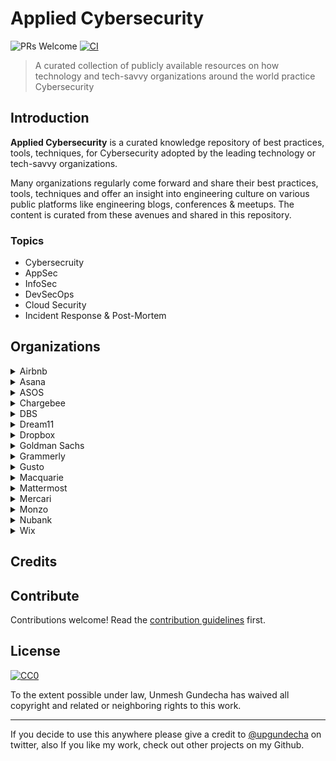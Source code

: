 # Applied Cybersecurity

![PRs Welcome](https://img.shields.io/badge/PRs-welcome-brightgreen.svg?style=flat-square) [![CI](https://github.com/upgundecha/applied-cybersecurity/actions/workflows/workflow.yml/badge.svg)](https://github.com/upgundecha/applied-cybersecurity/actions/workflows/workflow.yml)

> A curated collection of publicly available resources on how technology and tech-savvy organizations around the world practice Cybersecurity

## Introduction

__Applied Cybersecurity__ is a curated knowledge repository of best practices, tools, techniques, for Cybersecurity adopted by the leading technology or tech-savvy organizations.

Many organizations regularly come forward and share their best practices, tools, techniques and offer an insight into engineering culture on various public platforms like engineering blogs, conferences & meetups. The content is curated from these avenues and shared in this repository.

### Topics

* Cybersecruity
* AppSec
* InfoSec
* DevSecOps
* Cloud Security
* Incident Response & Post-Mortem

## Organizations

<details>
  <summary>Airbnb</summary>

### Blog Posts

* [Sisyphus and the CVE Feed: Vulnerability Management at Scale](https://medium.com/airbnb-engineering/sisyphus-and-the-cve-feed-vulnerability-management-at-scale-e2749f86a7a4)

</details>

<details>
  <summary>Asana</summary>

### Blog Posts

* [How Asana uses Asana: Security incident response](https://blog.asana.com/2021/09/engineering-security-incident-response/)
* [How our Security team solved a Central InfoSec CTF challenge](https://blog.asana.com/2021/07/engineering-security-team-central-infosec-ctf-challenge/)
* [Meet our Security team](https://blog.asana.com/2020/03/meet-security-engineering-team/)

</details>

<details>
  <summary>ASOS</summary>

### Blog Posts

* [Cyber Security @ ASOS.com](https://medium.com/asos-techblog/cyber-security-asos-com-7d1d1f346e57)
* [Security Operations 24x7](https://medium.com/asos-techblog/security-operations-24-x-7-2e90c8e5e7e)
* [The skills we look for in Cyber Security Incident Response](https://medium.com/asos-techblog/the-skills-we-look-for-in-cyber-security-incident-response-12b327927e38)

</details>

<details>
  <summary>Chargebee</summary>

### Blog Posts

* [Building AppSec Pipeline for Continuous Visibility](https://medium.com/chargebee-engineering/building-appsec-pipeline-for-continuous-visibility-d430beb0a78f)
* [Eliminating Technical Debt using Control Flow Graph Analysis](https://medium.com/chargebee-engineering/solving-engineering-problems-using-security-tools-technical-debt-elimination-using-codeql-83a1e4649e4b)
* [Perils of Parsing — Pixel Flood Attack on Java ImageIO](https://medium.com/chargebee-engineering/perils-of-parsing-pixel-flood-attack-on-java-imageio-a97aeb06637d)

</details>

<details>
  <summary>DBS</summary>

### Blog Posts

* [Develop A Secure Banking Mobile Application With These Eight Security Methods](https://medium.com/dbs-tech-blog/develop-a-secure-banking-mobile-application-with-these-eight-security-methods-dbf126fc7979)

</details>

<details>
  <summary>Dream11</summary>

### Blog Posts

* [Enhancing Cloud Security With Real-Time S3 Alerts at Dream11](https://blog.dream11engineering.com/enhancing-cloud-security-with-real-time-s3-alerts-at-dream11-fac99079fbf4)

</details>

<details>
  <summary>Dropbox</summary>

### Blog Posts

* [How we handled a recent phishing incident that targeted Dropbox](https://dropbox.tech/security/a-recent-phishing-campaign-targeting-dropbox)
* [Dropbox bug bounty program has paid out over $1,000,000](https://dropbox.tech/security/dropbox-bug-bounty-program-has-paid-out-over--1-000-000)
* [How Dropbox Security builds tools for threat detection and incident response](https://dropbox.tech/security/how-dropbox-security-builds-better-tools-for-threat-detection-and-incident-response)
* [Towards better vendor security assessments](https://dropbox.tech/security/towards-better-vendor-security-assessments)
* [Offensive testing to make Dropbox (and the world) a safer place](https://dropbox.tech/security/offensive-testing-to-make-dropbox-and-the-world-a-safer-place)
* [Live-hacking Dropbox @ H1-3120](https://dropbox.tech/security/live-hacking-dropbox-h1-3120)
* [Security culture, the Dropbox way](https://dropbox.tech/security/security-culture--the-dropbox-way)
* [Protecting Security Researchers](https://dropbox.tech/security/protecting-security-researchers)
* [Security at scale: the Dropbox approach](https://dropbox.tech/security/security-at-scale-the-dropbox-approach)
* [Updates on the Dropbox Bug Bounty Program](https://dropbox.tech/security/updates-on-the-dropbox-bug-bounty-program)
* [Meet Securitybot: Open Sourcing Automated Security at Scale](https://dropbox.tech/security/meet-securitybot-open-sourcing-automated-security-at-scale)
* [Dropbox Bug Bounty Program: Best Practices](https://dropbox.tech/security/dropbox-bug-bounty-program-best-practices-2)
* [Introducing the Dropbox bug bounty program](https://dropbox.tech/security/introducing-the-dropbox-bug-bounty-program)

</details>

<details>
  <summary>Goldman Sachs</summary>

### Blog Posts

* [Announcing CatchIT - Source Code Secret Scanner](https://developer.gs.com/blog/posts/catchit-source-code-secret-scanner)

</details>

<details>
  <summary>Grammerly</summary>

### Blog Posts

* [Security Operations in an AWS Environment](https://www.grammarly.com/blog/engineering/security-infrastructure-aws/)

</details>

<details>
  <summary>Gusto</summary>

### Blog Posts

* [Finding the Less-Risky Path Together: Security Partnership at Gusto](https://engineering.gusto.com/finding-the-less-risky-path-together-security-partnership-at-gusto/)
* [Security is Testing](https://engineering.gusto.com/security-is-testing/)

</details>

<details>
  <summary>Macquarie</summary>

### Blog Posts

* [Our DevSecOps journey with Golang](https://medium.com/macquarie-engineering-blog/our-devsecops-journey-with-golang-a1af38328c36)

</details>

<details>
  <summary>Mattermost</summary>

### Blog Posts

* [The Top 7 Open Source Tools for Securing Your Kubernetes Cluster](https://mattermost.com/blog/the-top-7-open-source-tools-for-securing-your-kubernetes-cluster/)
* [How to use GitHub Actions securely](https://mattermost.com/blog/how-to-use-github-actions-securely/)
* [DevSecOps: Collaborate Confidently with Open Source Tools](https://mattermost.com/blog/devsecops-collaboration-with-open-source-tools/)

</details>

<details>
  <summary>Mercari</summary>

### Blog Posts

* [The Mobile Attack Surface](https://engineering.mercari.com/en/blog/entry/20220729-the-mobile-attack-surface/)
* [Securing the SDLC at Mercari: Solutions for Automated Code Scanning](https://engineering.mercari.com/en/blog/entry/20220610-securing-the-sdlc-at-mercari-solutions-for-automated-code-scanning/)
* [Detection Engineering and SOAR at Mercari](https://engineering.mercari.com/en/blog/entry/20220513-detection-engineering-and-soar-at-mercari/)
* [Threat Modeling at Mercari](https://engineering.mercari.com/en/blog/entry/20220426-threat-modeling-at-mercari/)
* [Security Tech Blog Series: Spring Cleaning for Security](https://engineering.mercari.com/en/blog/entry/20220421-security-tech-blog-series-spring-cleaning-for-security/)
* [DevSecOps: What Is It and Why Is It Gaining Momentum in the Industry?](https://engineering.mercari.com/en/blog/entry/20201214-devsecops-what-is-it-and-why-is-it-gaining-momentum-in-the-industry/)

</details>

<details>
  <summary>Monzo</summary>

### Blog Posts

* [Scaling our security detection pipeline with Sigma](https://monzo.com/blog/2022/08/05/scaling-our-security-detection-pipeline-with-sigma)
* [How we secure Monzo’s banking platform](https://monzo.com/blog/2022/03/31/how-we-secure-monzos-banking-platform)
* [How we protect our most sensitive secrets from the most determined attackers](https://monzo.com/blog/2021/11/18/protecting-our-most-sensitive-secrets)
* [How our security team handle secrets](https://monzo.com/blog/2019/10/11/how-our-security-team-handle-secrets)
* [We built network isolation for 1,500 services to make Monzo more secure](https://monzo.com/blog/we-built-network-isolation-for-1-500-services)

</details>

<details>
  <summary>Nubank</summary>

### Blog Posts

* [Reinventing IT & Cyber Risk Management in the financial market](https://building.nubank.com.br/reinventing-it-and-cyber-risk-in-the-financial-market/)

</details>

<details>
  <summary>Wix</summary>

### Blog Posts

* [Wix Continuous Security Posture Management- Part 1](https://www.wix.engineering/post/wix-continuous-security-posture-management-part-1)
* [Wix Continuous Security Posture Management- Part 2](https://www.wix.engineering/post/wix-continuous-security-posture-management-part-2)

</details>

## Credits

## Contribute

Contributions welcome! Read the [contribution guidelines](contributing.md) first.

## License

[![CC0](https://mirrors.creativecommons.org/presskit/buttons/88x31/svg/cc-zero.svg)](https://creativecommons.org/publicdomain/zero/1.0)

To the extent possible under law, Unmesh Gundecha has waived all copyright and
related or neighboring rights to this work.

---

If you decide to use this anywhere please give a credit to [@upgundecha](https://www.twitter.com/upgundecha) on twitter, also If you like my work, check out other projects on my Github.
